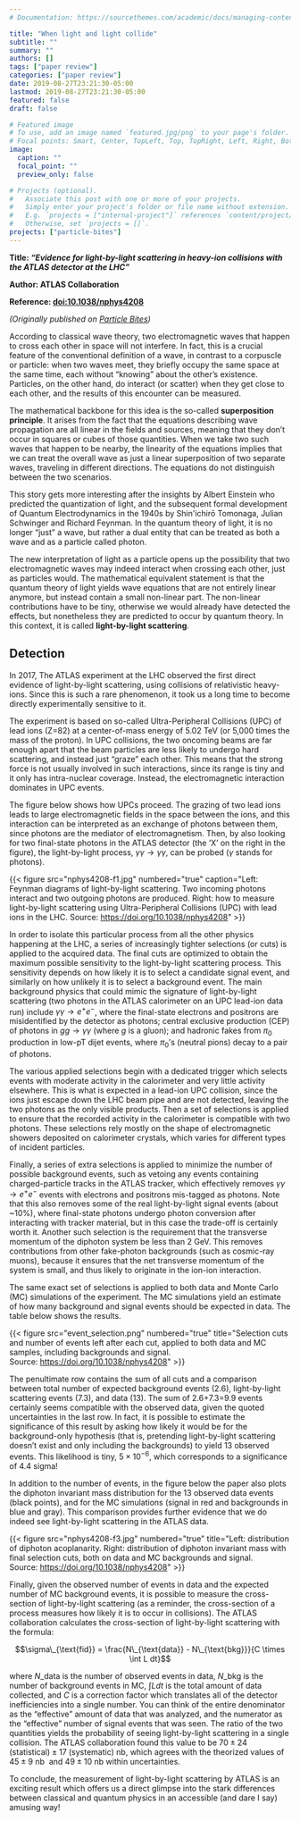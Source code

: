 ```yaml
---
# Documentation: https://sourcethemes.com/academic/docs/managing-content/

title: "When light and light collide"
subtitle: ""
summary: ""
authors: []
tags: ["paper review"]
categories: ["paper review"]
date: 2019-08-27T23:21:30-05:00
lastmod: 2019-08-27T23:21:30-05:00
featured: false
draft: false

# Featured image
# To use, add an image named `featured.jpg/png` to your page's folder.
# Focal points: Smart, Center, TopLeft, Top, TopRight, Left, Right, BottomLeft, Bottom, BottomRight.
image:
  caption: ""
  focal_point: ""
  preview_only: false

# Projects (optional).
#   Associate this post with one or more of your projects.
#   Simply enter your project's folder or file name without extension.
#   E.g. `projects = ["internal-project"]` references `content/project/deep-learning/index.md`.
#   Otherwise, set `projects = []`.
projects: ["particle-bites"]
---
```



**Title: _“Evidence for light-by-light scattering in heavy-ion collisions with the ATLAS detector at the LHC”_**

**Author: ATLAS Collaboration**

**Reference: [doi:10.1038/nphys4208](https://www.nature.com/nphys/journal/v13/n9/full/nphys4208.html)**

_(Originally published on [Particle Bites](https://particlebites.com))_

According to classical wave theory, two electromagnetic waves that happen to cross each other in space will not interfere. In fact, this is a crucial feature of the conventional definition of a wave, in contrast to a corpuscle or particle: when two waves meet, they briefly occupy the same space at the same time, each without “knowing” about the other’s existence. Particles, on the other hand, do interact (or scatter) when they get close to each other, and the results of this encounter can be measured.

The mathematical backbone for this idea is the so-called **superposition principle**. It arises from the fact that the equations describing wave propagation are all linear in the fields and sources, meaning that they don’t occur in squares or cubes of those quantities. When we take two such waves that happen to be nearby, the linearity of the equations implies that we can treat the overall wave as just a linear superposition of two separate waves, traveling in different directions. The equations do not distinguish between the two scenarios.

This story gets more interesting after the insights by Albert Einstein who predicted the quantization of light, and the subsequent formal development of Quantum Electrodynamics in the 1940s by Shin'ichirō Tomonaga, Julian Schwinger and Richard Feynman. In the quantum theory of light, it is no longer “just” a wave, but rather a dual entity that can be treated as both a wave and as a particle called photon.

The new interpretation of light as a particle opens up the possibility that two electromagnetic waves may indeed interact when crossing each other, just as particles would. The mathematical equivalent statement is that the quantum theory of light yields wave equations that are not entirely linear anymore, but instead contain a small non-linear part. The non-linear contributions have to be tiny, otherwise we would already have detected the effects, but nonetheless they are predicted to occur by quantum theory. In this context, it is called **light-by-light scattering**.

## Detection

In 2017, The ATLAS experiment at the LHC observed the first direct evidence of light-by-light scattering, using collisions of relativistic heavy-ions. Since this is such a rare phenomenon, it took us a long time to become directly experimentally sensitive to it.

The experiment is based on so-called Ultra-Peripheral Collisions (UPC) of lead ions (Z=82) at a center-of-mass energy of 5.02 TeV (or 5,000 times the mass of the proton). In UPC collisions, the two oncoming beams are far enough apart that the beam particles are less likely to undergo hard scattering, and instead just “graze” each other. This means that the strong force is not usually involved in such interactions, since its range is tiny and it only has intra-nuclear coverage. Instead, the electromagnetic interaction dominates in UPC events.

The figure below shows how UPCs proceed. The grazing of two lead ions leads to large electromagnetic fields in the space between the ions, and this interaction can be interpreted as an exchange of photons between them, since photons are the mediator of electromagnetism. Then, by also looking for two final-state photons in the ATLAS detector (the ‘X’ on the right in the figure), the light-by-light process, $\gamma \gamma \rightarrow \gamma \gamma$, can be probed ($\gamma$ stands for photons).

{{< figure src="nphys4208-f1.jpg" numbered="true" caption="Left: Feynman diagrams of light-by-light scattering. Two incoming photons interact and two outgoing photons are produced. Right: how to measure light-by-light scattering using Ultra-Peripheral Collisions (UPC) with lead ions in the LHC. Source: https://doi.org/10.1038/nphys4208" >}}

In order to isolate this particular process from all the other physics happening at the LHC, a series of increasingly tighter selections (or cuts) is applied to the acquired data. The final cuts are optimized to obtain the maximum possible sensitivity to the light-by-light scattering process. This sensitivity depends on how likely it is to select a candidate signal event, and similarly on how unlikely it is to select a background event. The main background physics that could mimic the signature of light-by-light scattering (two photons in the ATLAS calorimeter on an UPC lead-ion data run) include $\gamma \gamma \rightarrow e^+ e^-$, where the final-state electrons and positrons are misidentified by the detector as photons; central exclusive production (CEP) of photons in $g g \rightarrow \gamma \gamma$ (where $g$ is a gluon); and hadronic fakes from $\pi_0$ production in low-pT dijet events, where $\pi_0$’s (neutral pions) decay to a pair of photons.

The various applied selections begin with a dedicated trigger which selects events with moderate activity in the calorimeter and very little activity elsewhere. This is what is expected in a lead-ion UPC collision, since the ions just escape down the LHC beam pipe and are not detected, leaving the two photons as the only visible products. Then a set of selections is applied to ensure that the recorded activity in the calorimeter is compatible with two photons. These selections rely mostly on the shape of electromagnetic showers deposited on calorimeter crystals, which varies for different types of incident particles.

Finally, a series of extra selections is applied to minimize the number of possible background events, such as vetoing any events containing charged-particle tracks in the ATLAS tracker, which effectively removes $\gamma \gamma \rightarrow  e^+ e^-$ events with electrons and positrons mis-tagged as photons. Note that this also removes some of the real light-by-light signal events (about ~10%), where final-state photons undergo photon conversion after interacting with tracker material, but in this case the trade-off is certainly worth it. Another such selection is the requirement that the transverse momentum of the diphoton system be less than 2 GeV. This removes contributions from other fake-photon backgrounds (such as cosmic-ray muons), because it ensures that the net transverse momentum of the system is small, and thus likely to originate in the ion-ion interaction.

The same exact set of selections is applied to both data and Monte Carlo (MC) simulations of the experiment. The MC simulations yield an estimate of how many background and signal events should be expected in data. The table below shows the results.

{{< figure src="event_selection.png" numbered="true" title="Selection cuts and number of events left after each cut, applied to both data and MC samples, including backgrounds and signal. Source: https://doi.org/10.1038/nphys4208" >}}

The penultimate row contains the sum of all cuts and a comparison between total number of expected background events (2.6), light-by-light scattering events (7.3), and data (13). The sum of 2.6+7.3=9.9 events certainly seems compatible with the observed data, given the quoted uncertainties in the last row. In fact, it is possible to estimate the significance of this result by asking how likely it would be for the background-only hypothesis (that is, pretending light-by-light scattering doesn’t exist and only including the backgrounds) to yield 13 observed events. This likelihood is tiny, $5\times10^{-6}$, which corresponds to a significance of 4.4 sigma!

In addition to the number of events, in the figure below the paper also plots the diphoton invariant mass distribution for the 13 observed data events (black points), and for the MC simulations (signal in red and backgrounds in blue and gray). This comparison provides further evidence that we do indeed see light-by-light scattering in the ATLAS data.

{{< figure src="nphys4208-f3.jpg" numbered="true" title="Left: distribution of diphoton acoplanarity. Right: distribution of diphoton invariant mass with final selection cuts, both on data and MC backgrounds and signal. Source: https://doi.org/10.1038/nphys4208" >}}

Finally, given the observed number of events in data and the expected number of MC background events, it is possible to measure the cross-section of light-by-light scattering (as a reminder, the cross-section of a process measures how likely it is to occur in collisions). The ATLAS collaboration calculates the cross-section of light-by-light scattering with the formula:

$$\sigma\_{\text{fid}} = \frac{N\_{\text{data}} - N\_{\text{bkg}}}{C \times \int L dt}$$

where $N\_{\text{data}}$ is the number of observed events in data, $N\_{\text{bkg}}$ is the number of background events in MC, $\int L dt$ is the total amount of data collected, and $C$ is a correction factor which translates all of the detector inefficiencies into a single number. You can think of the entire denominator as the “effective” amount of data that was analyzed, and the numerator as the “effective” number of signal events that was seen. The ratio of the two quantities yields the probability of seeing light-by-light scattering in a single collision. The ATLAS collaboration found this value to be $70 \pm 24 \; (\text{statistical}) \pm 17 \;(\text{systematic})$ nb, which agrees with the theorized values of $45 \pm 9$ nb  and $49 \pm 10$ nb within uncertainties.

To conclude, the measurement of light-by-light scattering by ATLAS is an exciting result which offers us a direct glimpse into the stark differences between classical and quantum physics in an accessible (and dare I say) amusing way!

